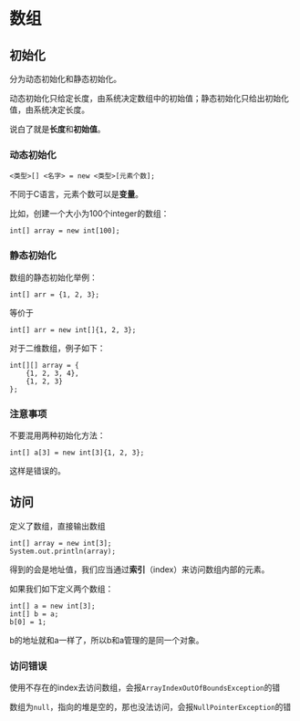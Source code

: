 # 数组

## 初始化

分为动态初始化和静态初始化。

动态初始化只给定长度，由系统决定数组中的初始值；静态初始化只给出初始化值，由系统决定长度。

说白了就是**长度**和**初始值**。

### 动态初始化

`<类型>[] <名字> = new <类型>[元素个数];`

不同于C语言，元素个数可以是**变量**。

比如，创建一个大小为100个integer的数组：

```
int[] array = new int[100];
```

### 静态初始化

数组的静态初始化举例：

```
int[] arr = {1, 2, 3};
```

等价于

```
int[] arr = new int[]{1, 2, 3};
```

对于二维数组，例子如下：

```
int[][] array = {
    {1, 2, 3, 4},
    {1, 2, 3}
};
```


### 注意事项

不要混用两种初始化方法：

```
int[] a[3] = new int[3]{1, 2, 3};
```

这样是错误的。

## 访问

定义了数组，直接输出数组

```
int[] array = new int[3];
System.out.println(array);
```

得到的会是地址值，我们应当通过**索引**（index）来访问数组内部的元素。

如果我们如下定义两个数组：

```
int[] a = new int[3];
int[] b = a;
b[0] = 1;
```

b的地址就和a一样了，所以b和a管理的是同一个对象。

### 访问错误

使用不存在的index去访问数组，会报`ArrayIndexOutOfBoundsException`的错

数组为`null`，指向的堆是空的，那也没法访问，会报`NullPointerException`的错
